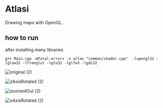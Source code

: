 # Atlasi
Drawing maps with OpenGL.

## how to run
after installing many libraries

```
g++ Main.cpp -Wfatal-errors -o atlas "common/shader.cpp"  -lopengl32 -lglew32 -lfreeglut -lglu32 -lglfw3 -lgdi32
```

![original (2)](https://user-images.githubusercontent.com/37975269/90670674-c783c800-e268-11ea-92df-6d699a677da9.png)


![zAxisRotated (2)](https://user-images.githubusercontent.com/37975269/90671508-0fefb580-e26a-11ea-95d3-00cc603b2886.png)


![zoomedOut (2)](https://user-images.githubusercontent.com/37975269/90671853-84c2ef80-e26a-11ea-9029-65009bf9392a.png)

![xAxisRotated (2)](https://user-images.githubusercontent.com/37975269/90671686-4a595280-e26a-11ea-99c9-1a64643f1e3c.png)



